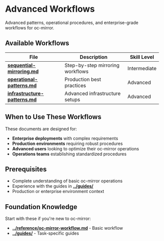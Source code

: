 # Advanced Workflows

Advanced patterns, operational procedures, and enterprise-grade workflows for oc-mirror.

## Available Workflows

| File | Description | Skill Level |
|------|-------------|-------------|
| **[sequential-mirroring.md](sequential-mirroring.md)** | Step-by-step mirroring workflows | Intermediate |
| **[operational-patterns.md](operational-patterns.md)** | Production best practices | Advanced |
| **[infrastructure-patterns.md](infrastructure-patterns.md)** | Advanced infrastructure setups | Advanced |

## When to Use These Workflows

These documents are designed for:
- **Enterprise deployments** with complex requirements
- **Production environments** requiring robust procedures
- **Advanced users** looking to optimize their oc-mirror operations
- **Operations teams** establishing standardized procedures

## Prerequisites

- Complete understanding of basic oc-mirror operations
- Experience with the guides in **[../guides/](../guides/)**
- Production or enterprise environment context

## Foundation Knowledge

Start with these if you're new to oc-mirror:
- **[../reference/oc-mirror-workflow.md](../reference/oc-mirror-workflow.md)** - Basic workflow
- **[../guides/](../guides/)** - Task-specific guides
